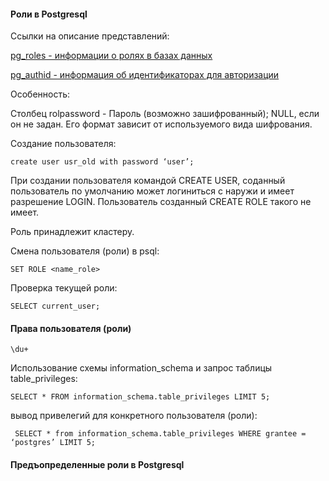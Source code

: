 #### Роли в Postgresql
Ссылки на описание представлений:

[pg_roles - информации о ролях в базах данных](https://postgrespro.ru/docs/enterprise/14/view-pg-roles)

[pg_authid - информация об идентификаторах для авторизации](https://postgrespro.ru/docs/enterprise/14/catalog-pg-authid)

Oсобенность:

Столбец rolpassword - Пароль (возможно зашифрованный); NULL, если он не задан. Его формат зависит от используемого вида шифрования. 

Создание пользователя:

    create user usr_old with password ‘user’;
    
При создании пользователя командой CREATE USER, соданный пользователь по умолчанию может логиниться с наружи и имеет разрешение LOGIN.
Пользователь созданный CREATE ROLE такого не имеет.

Роль принадлежит кластеру.

Смена пользователя (роли) в psql:
    
    SET ROLE <name_role>

Проверка текущей роли:

    SELECT current_user;

#### Права пользователя (роли)

    \du+
    
Использование схемы information_schema и запрос таблицы table_privileges:

    SELECT * FROM information_schema.table_privileges LIMIT 5;
    
вывод привелегий для конкретного пользователя (роли):

     SELECT * from information_schema.table_privileges WHERE grantee = ‘postgres’ LIMIT 5;

#### Предъопределенные роли в Postgresql   
    
    
    
    

    
